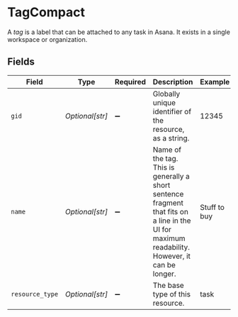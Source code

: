 # TagCompact

A *tag* is a label that can be attached to any task in Asana. It exists in a single workspace or organization.


## Fields

| Field                                                                                                                                          | Type                                                                                                                                           | Required                                                                                                                                       | Description                                                                                                                                    | Example                                                                                                                                        |
| ---------------------------------------------------------------------------------------------------------------------------------------------- | ---------------------------------------------------------------------------------------------------------------------------------------------- | ---------------------------------------------------------------------------------------------------------------------------------------------- | ---------------------------------------------------------------------------------------------------------------------------------------------- | ---------------------------------------------------------------------------------------------------------------------------------------------- |
| `gid`                                                                                                                                          | *Optional[str]*                                                                                                                                | :heavy_minus_sign:                                                                                                                             | Globally unique identifier of the resource, as a string.                                                                                       | 12345                                                                                                                                          |
| `name`                                                                                                                                         | *Optional[str]*                                                                                                                                | :heavy_minus_sign:                                                                                                                             | Name of the tag. This is generally a short sentence fragment that fits on a line in the UI for maximum readability. However, it can be longer. | Stuff to buy                                                                                                                                   |
| `resource_type`                                                                                                                                | *Optional[str]*                                                                                                                                | :heavy_minus_sign:                                                                                                                             | The base type of this resource.                                                                                                                | task                                                                                                                                           |